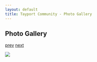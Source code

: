 ```yaml
---
layout: default
title: Tayport Community - Photo Gallery
---
```

## Photo Gallery

[prev](http://tayport.org.uk/photo/273) [next](http://tayport.org.uk/photo/275)

![ ](http://tayport.org.uk/media/274.jpg " ")

